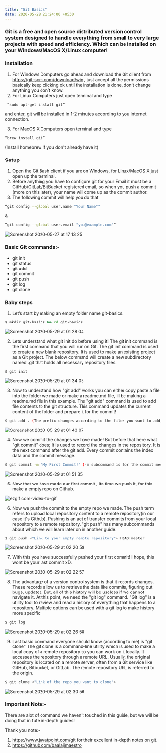 ```yaml
---
title: "Git Basics"
date: 2020-05-28 21:24:00 +0530
---
```


### Git is a free and open source distributed version control system designed to handle everything from small to very large projects with speed and efficiency.  Which can be installed on your Windows/MacOS X/Linux computer! 

### Installation

1. For Windows Computers go ahead and download the Git client from https://git-scm.com/download/win , just accept all the permissions basically keep clicking ok until the installation is done, don’t change anything you don’t know.
2. For Linux Computers just open terminal and type
```bash
 “sudo apt-get install git” 
```
and enter, git will be installed in 1-2 minutes according to you internet connection.

3. For MacOS X Computers open terminal and type 
```bash
“brew install git”
```
 (Install homebrew if you don't already have it)

### Setup

1. Open the Git Bash client if you are on Windows, for Linux/MacOS X just open up the terminal.
2. Before anything you have to configure git for your Email it must be a GitHub/GitLab/BitBucket registered email, so when you push a commit (more on this later), your name will come up as the commit author.
3. The following commit will help you do that 
```bash
“git config --global user.name "Your Name"" 
```
&  
```bash
“git config --global user.email "you@example.com"”
```

![Screenshot 2020-05-27 at 17 13 25](https://user-images.githubusercontent.com/43720061/83187201-68bc2000-a14b-11ea-90ec-c0506e4fc1d1.png)

###  Basic Git commands:-
* git init
* git status
* git add
* git commit
* git push
* git log
* git clone

### Baby steps

1. Let’s start by making an empty folder name git-basics.
```bash
$ mkdir git-basics && cd git-basics
```
![Screenshot 2020-05-29 at 01 28 04](https://user-images.githubusercontent.com/43720061/83187390-b769ba00-a14b-11ea-9408-ac87200c33c8.png)

2. Lets understand what git init do before using it!
The git init command is the first command that you will run on Git. The git init command is used to create a new blank repository. It is used to make an existing project as a Git project. The below command will create a new subdirectory named .git that holds all necessary repository files.
```bash
$ git init
```
![Screenshot 2020-05-29 at 01 34 05](https://user-images.githubusercontent.com/43720061/83187900-8342c900-a14c-11ea-9b54-f8cb2f0495ea.png)

3. Now to understand how "git add" works you can either copy paste a file into the folder we made or make a readme.md file, ill be making a readme.md file in this example. The "git add" command is used to add file contents to the git structure. This command updates the current content of the folder and prepare it for the commit! 
```bash
$ git add . (The prefix changes according to the files you want to add, if you want to add all the file changes in the next commit you use the prefix "." , if you want to just add a specific file you use the file name as the prefix.)
```

![Screenshot 2020-05-29 at 01 43 07](https://user-images.githubusercontent.com/43720061/83188773-d49f8800-a14d-11ea-8e07-2e8bc5cd309c.png)

4. Now we commit the changes we have made! But before that here what "git commit" does; It is used to record the changes in the repository. It is the next command after the git add. Every commit contains the index data and the commit message.
```bash
$ git commit -m "My First Commit!" (-m subcommand is for the commit message, there are many more subcommands in "git commit" which we will cover later on in another guide xD)
```

![Screenshot 2020-05-29 at 01 51 35](https://user-images.githubusercontent.com/43720061/83189692-fa795c80-a14e-11ea-8011-9cd0ba2fe246.png)

5. Now that we have made our first commit , its time we push it, for this make a empty repo on Github.

![ezgif com-video-to-gif](https://user-images.githubusercontent.com/43720061/83191770-33670080-a152-11ea-9d85-7fddab42b0de.gif)

6. Now we push the commit to the empty repo we made. The push term refers to upload local repository content to a remote repository(in our case it's Github). Pushing is an act of transfer commits from your local repository to a remote repository. "git push" has many subcommands about which we will learn later on in another guide.
```bash
$ git push <"Link to your empty remote repository"> HEAD:master
```

![Screenshot 2020-05-29 at 02 20 59](https://user-images.githubusercontent.com/43720061/83192377-0ff08580-a153-11ea-8162-f7bbfdd9fbff.png)

7. With this you have successfully pushed your first commit! I hope, this wont be your last commit xD.

![Screenshot 2020-05-29 at 02 22 57](https://user-images.githubusercontent.com/43720061/83192562-59d96b80-a153-11ea-84ec-432e342c944a.png)

8. The advantage of a version control system is that it records changes. These records allow us to retrieve the data like commits, figuring out bugs, updates. But, all of this history will be useless if we cannot navigate it. At this point, we need the "git log" command.
"Git log" is a utility tool to review and read a history of everything that happens to a repository. Multiple options can be used with a git log to make history more specific.
```bash
$ git log
```

![Screenshot 2020-05-29 at 02 26 58](https://user-images.githubusercontent.com/43720061/83192952-e2f0a280-a153-11ea-9aca-83f4f0fe44de.png)

9. Last basic command everyone should know (according to me) is "git clone"
The git clone is a command-line utility which is used to make a local copy of a remote repository so you can work on it locally. It accesses the repository through a remote URL.
Usually, the original repository is located on a remote server, often from a Git service like GitHub, Bitbucket, or GitLab. The remote repository URL is referred to the origin.

```bash
$ git clone <"Link of the repo you want to clone">
```
![Screenshot 2020-05-29 at 02 30 56](https://user-images.githubusercontent.com/43720061/83193346-77f39b80-a154-11ea-94a2-05bc064a61b0.png)

### Important Note:-
There are alot of command we haven't touched in this guide, but we will be doing that in fute in-depth guides!

Thank you note:- 
1. https://www.javatpoint.com/git for their excellent in-depth notes on git.
2. https://github.com/baalajimaestro
